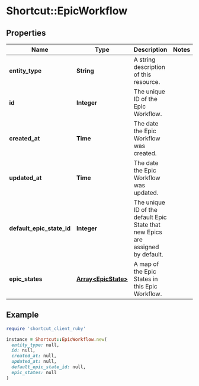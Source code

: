 # Shortcut::EpicWorkflow

## Properties

| Name | Type | Description | Notes |
| ---- | ---- | ----------- | ----- |
| **entity_type** | **String** | A string description of this resource. |  |
| **id** | **Integer** | The unique ID of the Epic Workflow. |  |
| **created_at** | **Time** | The date the Epic Workflow was created. |  |
| **updated_at** | **Time** | The date the Epic Workflow was updated. |  |
| **default_epic_state_id** | **Integer** | The unique ID of the default Epic State that new Epics are assigned by default. |  |
| **epic_states** | [**Array&lt;EpicState&gt;**](EpicState.md) | A map of the Epic States in this Epic Workflow. |  |

## Example

```ruby
require 'shortcut_client_ruby'

instance = Shortcut::EpicWorkflow.new(
  entity_type: null,
  id: null,
  created_at: null,
  updated_at: null,
  default_epic_state_id: null,
  epic_states: null
)
```

